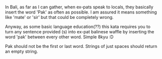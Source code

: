 In Bali, as far as I can gather, when ex-pats speak to locals, they basically insert the word 'Pak' as often as possible. I am assured it means something like 'mate' or 'sir' but that could be completely wrong. 

Anyway, as some basic language education(??) this kata requires you to turn any sentence provided (s) into ex-pat balinese waffle by inserting the word 'pak' between every other word. Simple 8kyu :D

Pak should not be the first or last word. Strings of just spaces should return an empty string.